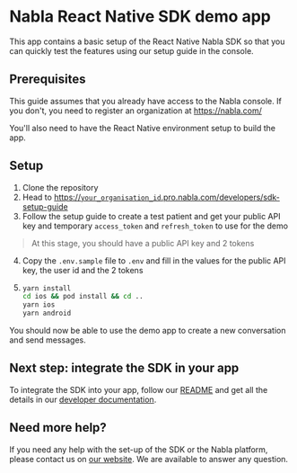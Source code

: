 # Nabla React Native SDK demo app

This app contains a basic setup of the React Native Nabla SDK so that you can quickly test the features using our setup guide in the console.

## Prerequisites

This guide assumes that you already have access to the Nabla console. If you don't, you need to register an organization at https://nabla.com/

You'll also need to have the React Native environment setup to build the app.

## Setup

1. Clone the repository
2. Head to [https://`your_organisation_id`.pro.nabla.com/developers/sdk-setup-guide]()
3. Follow the setup guide to create a test patient and get your public API key and temporary `access_token` and `refresh_token` to use for the demo

> At this stage, you should have a public API key and 2 tokens

4. Copy the `.env.sample` file to `.env` and fill in the values for the public API key, the user id and the 2 tokens
5. ```sh
   yarn install
   cd ios && pod install && cd ..
   yarn ios
   yarn android
   ```

You should now be able to use the demo app to create a new conversation and send messages.

## Next step: integrate the SDK in your app

To integrate the SDK into your app, follow our [README](https://github.com/nabla/nabla-react-native) and get all the details in our [developer documentation](https://docs.nabla.com).

## Need more help?

If you need any help with the set-up of the SDK or the Nabla platform, please contact us on [our website](https://nabla.com). We are available to answer any question.
